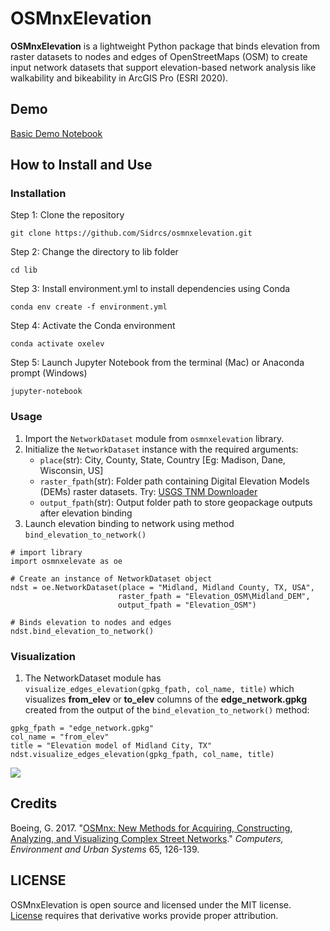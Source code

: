 # OSMnxElevation
**OSMnxElevation** is a lightweight Python package that binds elevation from raster datasets to nodes and edges of OpenStreetMaps (OSM) to create input network datasets that support elevation-based network analysis like walkability and bikeability in ArcGIS Pro (ESRI 2020).

## Demo
[Basic Demo Notebook](https://github.com/Sidrcs/osmnxelevation/blob/6d6d89f75d5714dac425f413e1f0a4ae807df43f/lib/Demo.ipynb)

## How to Install and Use

### Installation
Step 1: Clone the repository
```
git clone https://github.com/Sidrcs/osmnxelevation.git
```
Step 2: Change the directory to lib folder
```
cd lib
```
Step 3: Install environment.yml to install dependencies using Conda
```
conda env create -f environment.yml
```
Step 4: Activate the Conda environment
```
conda activate oxelev
```
Step 5: Launch Jupyter Notebook from the terminal (Mac) or Anaconda prompt (Windows)
```
jupyter-notebook
```
### Usage
1. Import the `NetworkDataset` module from `osmnxelevation` library.<br>
2. Initialize the `NetworkDataset` instance with the required arguments:
    - `place`(str): City, County, State, Country [Eg: Madison, Dane, Wisconsin, US]
    - `raster_fpath`(str): Folder path containing Digital Elevation Models (DEMs) raster datasets. Try: [USGS TNM Downloader](https://apps.nationalmap.gov/downloader/)
    - `output_fpath`(str): Output folder path to store geopackage outputs after elevation binding
3. Launch elevation binding to network using method `bind_elevation_to_network()`
```
# import library
import osmnxelevate as oe

# Create an instance of NetworkDataset object
ndst = oe.NetworkDataset(place = "Midland, Midland County, TX, USA",
                        raster_fpath = "Elevation_OSM\Midland_DEM",
                        output_fpath = "Elevation_OSM")

# Binds elevation to nodes and edges
ndst.bind_elevation_to_network()
```
### Visualization
1. The NetworkDataset module has `visualize_edges_elevation(gpkg_fpath, col_name, title)` which visualizes **from_elev** or **to_elev** columns of the **edge_network.gpkg** created from the output of the `bind_elevation_to_network()` method:

```
gpkg_fpath = "edge_network.gpkg"
col_name = "from_elev"
title = "Elevation model of Midland City, TX"
ndst.visualize_edges_elevation(gpkg_fpath, col_name, title)
```
<img src="https://github.com/Sidrcs/osmnxelevation/blob/main/elevation.png?raw=true">


## Credits
Boeing, G. 2017. "[OSMnx: New Methods for Acquiring, Constructing, Analyzing, and Visualizing Complex Street Networks](https://geoffboeing.com/publications/osmnx-complex-street-networks/)." _Computers, Environment and Urban Systems_ 65, 126-139.

## LICENSE
OSMnxElevation is open source and licensed under the MIT license. [License](https://github.com/Sidrcs/osmnxelevation/blob/6d6d89f75d5714dac425f413e1f0a4ae807df43f/lib/LICENSE) requires that derivative works provide proper attribution.

